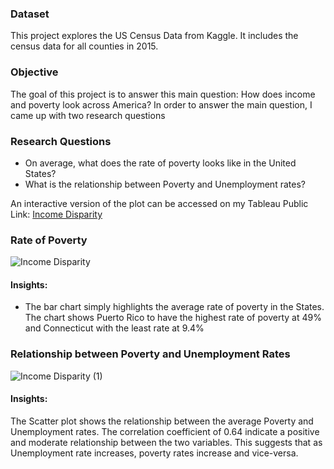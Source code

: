 
### Dataset

This project explores the US Census Data from Kaggle. It includes the census data for all counties in 2015.

### Objective
The goal of this project is to answer this main question:  How does income and poverty look across America? In order to answer the main question,
I came up with two research questions 

### Research Questions
- On average, what does the rate of poverty looks like in the United States?
- What is the relationship between Poverty and Unemployment rates?

An interactive version of the plot can be accessed on my Tableau Public Link: 
[Income Disparity](https://public.tableau.com/profile/funlola.adeeko#!/vizhome/Income_PovertyDisparity/IncomeDisparity?publish=yes)


### Rate of Poverty

![Income Disparity](https://user-images.githubusercontent.com/66134645/96023414-64558280-0e20-11eb-850d-566c0e319301.png)

#### Insights:
- The bar chart simply highlights the average rate of poverty in the States. The chart shows Puerto Rico to have the highest rate of poverty at 49% and Connecticut with the least rate at 9.4%



### Relationship between Poverty and Unemployment Rates

![Income Disparity (1)](https://user-images.githubusercontent.com/66134645/96023453-76372580-0e20-11eb-9e9a-69c8f693a3fb.png)

#### Insights:

The Scatter plot shows the relationship between the average Poverty and Unemployment rates. The correlation coefficient of 0.64 indicate a positive and moderate relationship between the two variables. This suggests that as Unemployment rate increases, poverty rates increase and vice-versa.

